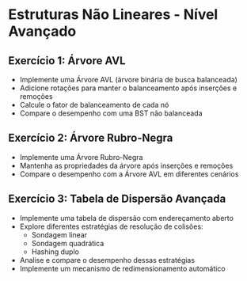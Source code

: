 # Estruturas Não Lineares - Nível Avançado

## Exercício 1: Árvore AVL
- Implemente uma Árvore AVL (árvore binária de busca balanceada)
- Adicione rotações para manter o balanceamento após inserções e remoções
- Calcule o fator de balanceamento de cada nó
- Compare o desempenho com uma BST não balanceada

## Exercício 2: Árvore Rubro-Negra
- Implemente uma Árvore Rubro-Negra
- Mantenha as propriedades da árvore após inserções e remoções
- Compare o desempenho com a Árvore AVL em diferentes cenários

## Exercício 3: Tabela de Dispersão Avançada
- Implemente uma tabela de dispersão com endereçamento aberto
- Explore diferentes estratégias de resolução de colisões:
    - Sondagem linear
    - Sondagem quadrática
    - Hashing duplo
- Analise e compare o desempenho dessas estratégias
- Implemente um mecanismo de redimensionamento automático
